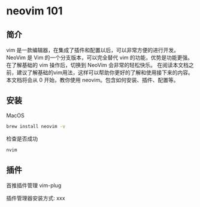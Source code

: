 # neovim 101

## 简介

vim 是一款编辑器，在集成了插件和配置以后，可以非常方便的进行开发。NeoVim 是 Vim 的一个分支版本，可以完全替代 vim 的功能，优势是功能更强。
在了解基础的 vim 操作后，切换到 NeoVim 会非常的轻松快乐。
在阅读本文档之前，建议了解基础的vim用法，这样可以帮助你更好的了解和使用接下来的内容。
本文档将会从 0 开始，教你使用 neovim。包含如何安装、插件、配置等。

## 安装

MacOS

```bash
brew install neovim -v
```

检查是否成功

```bash
nvim
```

## 插件

首推插件管理 vim-plug

插件管理器安装方式:
xxx
